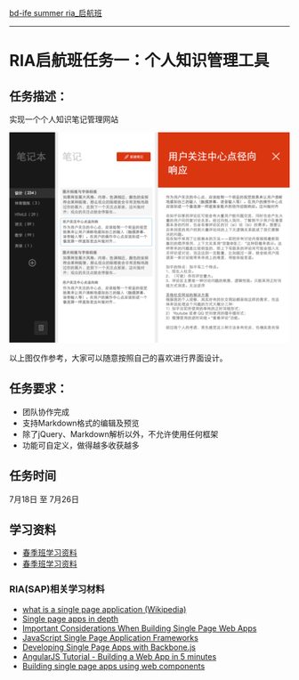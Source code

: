 <a href="https://github.com/baidu-ife/ife/blob/master/2015_summer/task/ria_qihang_01.md">bd-ife summer ria_启航班</a>

---
# RIA启航班任务一：个人知识管理工具

## 任务描述：

实现一个个人知识笔记管理网站

![示例图](https://raw.githubusercontent.com/baidu-ife/ife/master/2015_summer/asset/ria_qihang_task1_01.png)

以上图仅作参考，大家可以随意按照自己的喜欢进行界面设计。

## 任务要求：

* 团队协作完成
* 支持Markdown格式的编辑及预览
* 除了jQuery、Markdown解析以外，不允许使用任何框架
* 功能可自定义，做得越多收获越多

## 任务时间

7月18日 至 7月26日

## 学习资料

* [春季班学习资料](https://github.com/baidu-ife/ife/tree/master/2015_spring/task/task0001)
* [春季班学习资料](https://github.com/baidu-ife/ife/tree/master/2015_spring/task/task0002)

### RIA(SAP)相关学习材料

* [what is a single page application (Wikipedia)](https://en.wikipedia.org/wiki/Single-page_application)
* [Single page apps in depth](http://singlepageappbook.com/index.html)
* [Important Considerations When Building Single Page Web Apps](http://code.tutsplus.com/tutorials/important-considerations-when-building-single-page-web-apps--net-29356)
* [JavaScript Single Page Application Frameworks](http://stackoverflow.com/questions/14336450/javascript-spa-frameworks-single-page-application)
* [Developing Single Page Apps with Backbone.js](https://singlepagebook.supportbee.com/)
* [AngularJS Tutorial - Building a Web App in 5 minutes](https://www.airpair.com/angularjs/building-angularjs-app-tutorial)
* [Building single page apps using web components](https://www.polymer-project.org/0.5/articles/spa.html)
